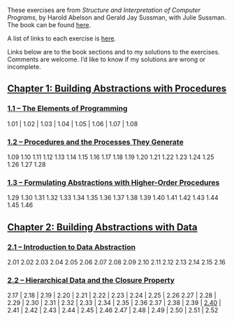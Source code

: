 ---
---

These exercises are from *Structure and Interpretation of Computer Programs*, by Harold Abelson and Gerald Jay Sussman, with Julie Sussman. The book can be found [here](https://mitpress.mit.edu/sites/default/files/sicp/full-text/book/book.html).

A list of links to each exercise is [here](https://mitpress.mit.edu/sites/default/files/sicp/full-text/book/book-Z-H-37.html).

Links below are to the book sections and to my solutions to the exercises. Comments are welcome. I’d like to know if my solutions are wrong or incomplete.

## [Chapter 1: Building Abstractions with Procedures](https://mitpress.mit.edu/sites/default/files/sicp/full-text/book/book-Z-H-9.html#%_chap_1)

### [1.1 – The Elements of Programming](https://mitpress.mit.edu/sites/default/files/sicp/full-text/book/book-Z-H-10.html#%_sec_1.1)

1.01 | 1.02 | 1.03 | 1.04 | 1.05 | 1.06 | 1.07 | 1.08

### [1.2 – Procedures and the Processes They Generate](https://mitpress.mit.edu/sites/default/files/sicp/full-text/book/book-Z-H-11.html#%_sec_1.2)

1.09	1.10	1.11	1.12	1.13	1.14	1.15	1.16	1.17	1.18
1.19	1.20	1.21	1.22	1.23	1.24	1.25	1.26	1.27	1.28

### [1.3 – Formulating Abstractions with Higher-Order Procedures](https://mitpress.mit.edu/sites/default/files/sicp/full-text/book/book-Z-H-12.html#%_sec_1.3)

1.29	1.30	1.31	1.32	1.33	1.34	1.35	1.36	1.37	1.38
1.39	1.40	1.41	1.42	1.43	1.44	1.45	1.46

## [Chapter 2: Building Abstractions with Data](https://mitpress.mit.edu/sites/default/files/sicp/full-text/book/book-Z-H-13.html#%_chap_2)

### [2.1 – Introduction to Data Abstraction](https://mitpress.mit.edu/sites/default/files/sicp/full-text/book/book-Z-H-14.html#%_sec_2.1)

2.01	2.02	2.03	2.04	2.05	2.06	2.07	2.08	2.09	2.10
2.11	2.12	2.13	2.14	2.15	2.16

### [2.2 – Hierarchical Data and the Closure Property](https://mitpress.mit.edu/sites/default/files/sicp/full-text/book/book-Z-H-15.html#%_sec_2.2)

2.17 | 2.18 | 2.19 | 2.20 | 2.21 | 2.22 | 2.23 | 2.24 | 2.25 | 2.26
2.27 | 2.28 | 2.29 | 2.30 | 2.31 | 2.32 | 2.33 | 2.34 | 2.35 | 2.36
2.37 | 2.38 | 2.39 | [2.40](https://aelanteno.github.io/sicp-exercises/exercise-2.40) | 2.41 | 2.42 | 2.43 | 2.44 | 2.45 | 2.46
2.47 | 2.48 | 2.49 | 2.50 | 2.51 | 2.52
